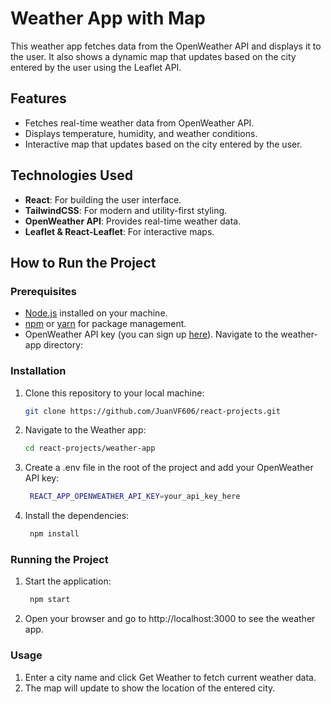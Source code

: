 # Weather App with Map

This weather app fetches data from the OpenWeather API and displays it to the user. It also shows a dynamic map that updates based on the city entered by the user using the Leaflet API.

## Features

- Fetches real-time weather data from OpenWeather API.
- Displays temperature, humidity, and weather conditions.
- Interactive map that updates based on the city entered by the user.

## Technologies Used

- **React**: For building the user interface.
- **TailwindCSS**: For modern and utility-first styling.
- **OpenWeather API**: Provides real-time weather data.
- **Leaflet & React-Leaflet**: For interactive maps.

## How to Run the Project

### Prerequisites
- [Node.js](https://nodejs.org/en/) installed on your machine.
- [npm](https://www.npmjs.com/) or [yarn](https://yarnpkg.com/) for package management.
- OpenWeather API key (you can sign up [here](https://openweathermap.org/)).
Navigate to the weather-app directory:

### Installation

1. Clone this repository to your local machine:
   ```bash
   git clone https://github.com/JuanVF606/react-projects.git

2. Navigate to the Weather app:
   ```bash
   cd react-projects/weather-app

3. Create a .env file in the root of the project and add your OpenWeather API key:
   ```bash
    REACT_APP_OPENWEATHER_API_KEY=your_api_key_here
4. Install the dependencies:
   ```bash
    npm install
### Running the Project
1. Start the application:
   ```bash
    npm start
2. Open your browser and go to http://localhost:3000 to see the weather app.

### Usage
1. Enter a city name and click Get Weather to fetch current weather data.
2. The map will update to show the location of the entered city.
